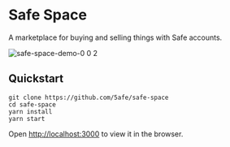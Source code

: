 # Safe Space

A marketplace for buying and selling things with Safe accounts.

![safe-space-demo-0 0 2](https://user-images.githubusercontent.com/9806858/216753361-7f4dab8a-5df7-4fcb-a671-5ca6e209eb24.gif)

## Quickstart


```
git clone https://github.com/5afe/safe-space
cd safe-space
yarn install
yarn start
```
Open [http://localhost:3000](http://localhost:3000) to view it in the browser.
